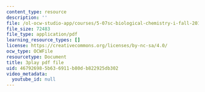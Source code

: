 ```yaml
---
content_type: resource
description: ''
file: /ol-ocw-studio-app/courses/5-07sc-biological-chemistry-i-fall-2013/467926985b636911b80db822925db302_BZGOYTtQUhY.pdf
file_size: 72483
file_type: application/pdf
learning_resource_types: []
license: https://creativecommons.org/licenses/by-nc-sa/4.0/
ocw_type: OCWFile
resourcetype: Document
title: 3play pdf file
uid: 46792698-5b63-6911-b80d-b822925db302
video_metadata:
  youtube_id: null
---
```


